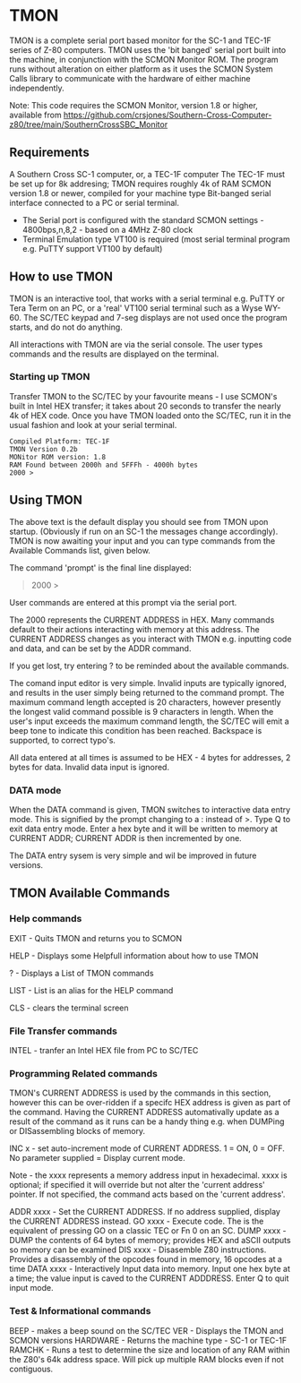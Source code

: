 # TMON
TMON is a complete serial port based monitor for the SC-1 and TEC-1F series of Z-80 computers. TMON uses the 'bit banged' serial port built into the machine, in conjunction with the SCMON Monitor ROM. The program runs without alteration on either platform as it uses the SCMON System Calls library to communicate with the hardware of either machine independently.

Note: This code requires the SCMON Monitor, version 1.8 or higher, available from https://github.com/crsjones/Southern-Cross-Computer-z80/tree/main/SouthernCrossSBC_Monitor


## Requirements

A Southern Cross SC-1 computer, or, a TEC-1F computer
The TEC-1F must be set up for 8k addresing; TMON requires roughly 4k of RAM
SCMON version 1.8 or newer, compiled for your machine type
Bit-banged serial interface connected to a PC or serial terminal.
 - The Serial port is configured with the standard SCMON settings - 4800bps,n,8,2 - based on a 4MHz Z-80 clock
 - Terminal Emulation type VT100 is required (most serial terminal program e.g. PuTTY support VT100 by default)

## How to use TMON

TMON is an interactive tool, that works with a serial terminal e.g. PuTTY or Tera Term on an PC, or a 'real' VT100 serial terminal such as a Wyse WY-60. The SC/TEC keypad and 7-seg displays are not used once the program starts, and do not do anything.

All interactions with TMON are via the serial console. The user types commands and the results are displayed on the terminal.

### Starting up TMON

Transfer TMON to the SC/TEC by your favourite means - I use SCMON's built in Intel HEX transfer; it takes about 20 seconds to transfer the nearly 4k of HEX code. Once you have TMON loaded onto the SC/TEC, run it in the usual fashion and look at your serial terminal.

```
Compiled Platform: TEC-1F
TMON Version 0.2b
MONitor ROM version: 1.8
RAM Found between 2000h and 5FFFh - 4000h bytes
2000 >
```

## Using TMON

The above text is the default display you should see from TMON upon startup. (Obviously if run on an SC-1 the messages change accordingly). TMON is now awaiting your input and you can type commands from the Available Commands list, given below.

The command 'prompt' is the final line displayed:

> 2000 > 

User commands are entered at this prompt via the serial port.

The 2000 represents the CURRENT ADDRESS in HEX. Many commands default to their actions interacting with memory at this address. The CURRENT ADDRESS changes as you interact with TMON e.g. inputting code and data, and can be set by the ADDR command.

If you get lost, try entering ? to be reminded about the available commands.

The comand input editor is very simple. Invalid inputs are typically ignored, and results in the user simply being returned to the command prompt. The maximum command length accepted is 20 characters, however presently the longest valid command possible is 9 characters in length. When the user's input exceeds the maximum command length, the SC/TEC will emit a beep tone to indicate this condition has been reached. Backspace is supported, to correct typo's.

All data entered at all times is assumed to be HEX - 4 bytes for addresses, 2 bytes for data. Invalid data input is ignored.

### DATA mode

When the DATA command is given, TMON switches to interactive data entry mode. This is signified by the prompt changing to a : instead of >. Type Q to exit data entry mode. Enter a hex byte and it will be written to memory at CURRENT ADDR; CURRENT ADDR is then incremented by one.

The DATA entry sysem is very simple and wil be improved in future versions.


## TMON Available Commands

### Help commands

EXIT  - Quits TMON and returns you to SCMON

HELP  - Displays some Helpfull information about how to use TMON

? - Displays a List of TMON commands

LIST - List is an alias for the HELP command

CLS - clears the terminal screen

### File Transfer commands

INTEL - tranfer an Intel HEX file from PC to SC/TEC

### Programming Related commands

TMON's CURRENT ADDRESS is used by the commands in this section, however this can be over-ridden if a specifc HEX address is given as part of the command. Having the CURRENT ADDRESS automativally update as a result of the command as it runs can be a handy thing e.g. when DUMPing or DISassembling blocks of memory.

INC x - set auto-increment mode of CURRENT ADDRESS. 1 = ON, 0 = OFF. No parameter supplied = Display current mode.

Note - the xxxx represents a memory address input in hexadecimal. xxxx is optional; if specified it will override but not alter the 'current address' pointer. If not specified, the command acts based on the 'current address'.

ADDR xxxx - Set the CURRENT ADDRESS. If no address supplied, display the CURRENT ADDRESS instead.
GO xxxx - Execute code. The is the equivalent of pressing GO on a classic TEC or Fn 0 on an SC.
DUMP xxxx - DUMP the contents of 64 bytes of memory; provides HEX and aSCII outputs so memory can be examined
DIS xxxx - Disasemble Z80 instructions. Provides a disassembly of the opcodes found in memory, 16 opcodes at a time
DATA xxxx - Interactively Input data into memory. Input one hex byte at a time; the value input is caved to the CURRENT ADDDRESS. Enter Q to quit input mode.

### Test & Informational commands

BEEP  - makes a beep sound on the SC/TEC
VER - Displays the TMON and SCMON versions
HARDWARE - Returns the machine type - SC-1 or TEC-1F
RAMCHK - Runs a test to determine the size and location of any RAM within the Z80's 64k address space. Will pick up multiple RAM blocks even if not contiguous.

